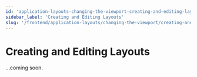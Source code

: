 ```yaml
---
id: 'application-layouts-changing-the-viewport-creating-and-editing-layouts'
sidebar_label: 'Creating and Editing Layouts'
slug: '/frontend/application-layouts/changing-the-viewport/creating-and-editing-layouts'
---
```


# Creating and Editing Layouts

...coming soon.
